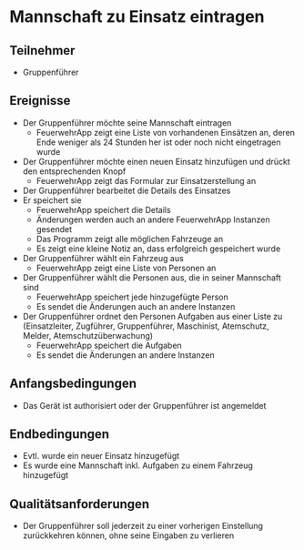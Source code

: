 # Mannschaft zu Einsatz eintragen
## Teilnehmer
- Gruppenführer
## Ereignisse
- Der Gruppenführer möchte seine Mannschaft eintragen
  - FeuerwehrApp zeigt eine Liste von vorhandenen Einsätzen an, deren Ende weniger als 24 Stunden her ist oder noch nicht eingetragen wurde
- Der Gruppenführer möchte einen neuen Einsatz hinzufügen und drückt den entsprechenden Knopf
  - FeuerwehrApp zeigt das Formular zur Einsatzerstellung an
- Der Gruppenführer bearbeitet die Details des Einsatzes
- Er speichert sie
  - FeuerwehrApp speichert die Details
  - Änderungen werden auch an andere FeuerwehrApp Instanzen gesendet
  - Das Programm zeigt alle möglichen Fahrzeuge an
  - Es zeigt eine kleine Notiz an, dass erfolgreich gespeichert wurde
- Der Gruppenführer wählt ein Fahrzeug aus
  - FeuerwehrApp zeigt eine Liste von Personen an
- Der Gruppenführer wählt die Personen aus, die in seiner Mannschaft sind
  - FeuerwehrApp speichert jede hinzugefügte Person
  - Es sendet die Änderungen auch an andere Instanzen
- Der Gruppenführer ordnet den Personen Aufgaben aus einer Liste zu (Einsatzleiter, Zugführer, Gruppenführer, Maschinist, Atemschutz, Melder, Atemschutzüberwachung)
  - FeuerwehrApp speichert die Aufgaben
  - Es sendet die Änderungen an andere Instanzen
## Anfangsbedingungen
- Das Gerät ist authorisiert oder der Gruppenführer ist angemeldet
## Endbedingungen
- Evtl. wurde ein neuer Einsatz hinzugefügt
- Es wurde eine Mannschaft inkl. Aufgaben zu einem Fahrzeug hinzugefügt
## Qualitätsanforderungen
- Der Gruppenführer soll jederzeit zu einer vorherigen Einstellung zurückkehren können, ohne seine Eingaben zu verlieren
